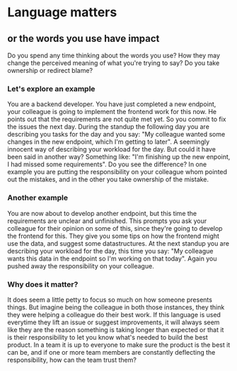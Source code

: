 # Language matters

## or the words you use have impact

Do you spend any time thinking about the words you use? How they may change the perceived meaning of what you're trying to say? Do you take ownership or redirect blame?

### Let's explore an example

You are a backend developer. You have just completed a new endpoint, your colleague is going to implement the frontend work for this now. He points out that the requirements are not quite met yet. So you commit to fix the issues the next day. During the standup the following day you are describing you tasks for the day and you say: "My colleague wanted some changes in the new endpoint, which I'm getting to later". A seemingly innocent way of describing your workload for the day. But could it have been said in another way? Something like: "I'm finishing up the new enpoint, I had missed some requirements".
Do you see the difference? In one example you are putting the responsibility on your colleague whom pointed out the mistakes, and in the other you take ownership of the mistake.

### Another example

You are now about to develop another endpoint, but this time the requirements are unclear and unfinished. This prompts you ask your colleague for their opinion on some of this, since they're going to develop the frontend for this. They give you some tips on how the frontend might use the data, and suggest some datastructures. At the next standup you are describing your workload for the day, this time you say: "My colleague wants this data in the endpoint so I'm working on that today". Again you pushed away the responsibility on your colleague.

### Why does it matter?

It does seem a little petty to focus so much on how someone presents things. But imagine being the colleague in both those instances, they think they were helping a colleague do their best work. If this language is used everytime they lift an issue or suggest improvements, it will always seem like they are the reason something is taking longer than expected or that it is their responsibility to let you know what's needed to build the best product.
In a team it is up to everyone to make sure the product is the best it can be, and if one or more team members are constantly deflecting the responsibility, how can the team trust them?

